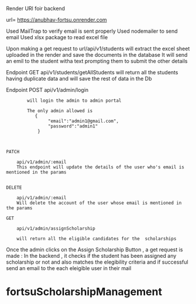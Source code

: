 Render URl foir backend

url= https://anubhav-fortsu.onrender.com




Used MailTrap to verify email is sent properly
Used nodemailer to send email 
Used xlsx package to read excel file



Upon making a get request to url/api/v1/students
    will extract the excel sheet uploaded in the render and save the documents in the database
    It will send an emil to the student witha text prompting them to submit the other details 


Endpoint 
    GET api/v1/students/getAllStudents
        will return all the students having duplicate data and will save the rest of data in the Db 


Endpoint 
    POST
        api/v1/admin/login

            will login the admin to admin portal 

            The only admin allowed is 
               {
                    "email":"admin1@gmail.com",
                    "password":"admin1"
                }



    PATCH

        api/v1/admin/:email
        This endpoint will update the details of the user who's email is mentioned in the params


    DELETE

        api/v1/admin/:email
        Will delete the account of the user whose email is mentioned in the params

    GET

        api/v1/admin/assignScholarship

        will return all the eligible candidates for the  scholarships



Once the admin clicks on the Assign Scholarship Button , a get request is made : In the backend , it checks if the student has been assigned any scholarship or not and also matches the elegibility criteria and if successful send an email to the each eleigible user in their mail


# fortsuScholarshipManagement

